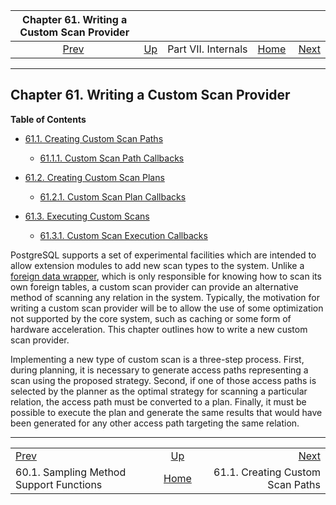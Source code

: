 <!--?xml version="1.0" encoding="UTF-8" standalone="no"?-->

|                       Chapter 61. Writing a Custom Scan Provider                      |                                            |                     |                                                       |                                                                   |
| :-----------------------------------------------------------------------------------: | :----------------------------------------- | :-----------------: | ----------------------------------------------------: | ----------------------------------------------------------------: |
| [Prev](tablesample-support-functions.html "60.1. Sampling Method Support Functions")  | [Up](internals.html "Part VII. Internals") | Part VII. Internals | [Home](index.html "PostgreSQL 17devel Documentation") |  [Next](custom-scan-path.html "61.1. Creating Custom Scan Paths") |

***

## Chapter 61. Writing a Custom Scan Provider

**Table of Contents**

*   [61.1. Creating Custom Scan Paths](custom-scan-path.html)

    *   [61.1.1. Custom Scan Path Callbacks](custom-scan-path.html#CUSTOM-SCAN-PATH-CALLBACKS)

*   [61.2. Creating Custom Scan Plans](custom-scan-plan.html)

    *   [61.2.1. Custom Scan Plan Callbacks](custom-scan-plan.html#CUSTOM-SCAN-PLAN-CALLBACKS)

*   [61.3. Executing Custom Scans](custom-scan-execution.html)

    *   [61.3.1. Custom Scan Execution Callbacks](custom-scan-execution.html#CUSTOM-SCAN-EXECUTION-CALLBACKS)



PostgreSQL supports a set of experimental facilities which are intended to allow extension modules to add new scan types to the system. Unlike a [foreign data wrapper](fdwhandler.html "Chapter 59. Writing a Foreign Data Wrapper"), which is only responsible for knowing how to scan its own foreign tables, a custom scan provider can provide an alternative method of scanning any relation in the system. Typically, the motivation for writing a custom scan provider will be to allow the use of some optimization not supported by the core system, such as caching or some form of hardware acceleration. This chapter outlines how to write a new custom scan provider.

Implementing a new type of custom scan is a three-step process. First, during planning, it is necessary to generate access paths representing a scan using the proposed strategy. Second, if one of those access paths is selected by the planner as the optimal strategy for scanning a particular relation, the access path must be converted to a plan. Finally, it must be possible to execute the plan and generate the same results that would have been generated for any other access path targeting the same relation.

***

|                                                                                       |                                                       |                                                                   |
| :------------------------------------------------------------------------------------ | :---------------------------------------------------: | ----------------------------------------------------------------: |
| [Prev](tablesample-support-functions.html "60.1. Sampling Method Support Functions")  |       [Up](internals.html "Part VII. Internals")      |  [Next](custom-scan-path.html "61.1. Creating Custom Scan Paths") |
| 60.1. Sampling Method Support Functions                                               | [Home](index.html "PostgreSQL 17devel Documentation") |                                  61.1. Creating Custom Scan Paths |
